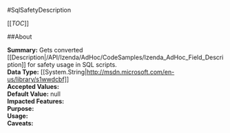 #SqlSafetyDescription

[[_TOC_]]

##About

**Summary:** Gets converted [[Description|/API/Izenda/AdHoc/CodeSamples/Izenda_AdHoc_Field_Description]] for safety usage in SQL scripts.  
**Data Type:** [[System.String|http://msdn.microsoft.com/en-us/library/s1wwdcbf]]  
**Accepted Values:**   
**Default Value:** null  
**Impacted Features:**   
**Purpose:**   
**Usage:**   
**Caveats:**   

